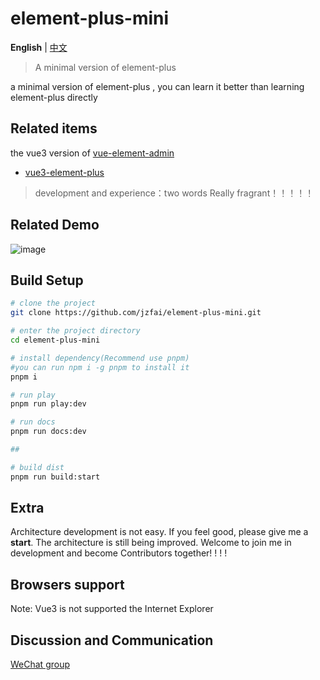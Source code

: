 # element-plus-mini

**English** | [中文](./README-zh_CN.md)

> A minimal version of element-plus

a minimal version of  element-plus , you can learn it better than learning element-plus directly




## Related items

the vue3 version of  [vue-element-admin](https://github.com/PanJiaChen/vue-element-admin)
- [vue3-element-plus](https://github.com/jzfai/vue3-admin-plus.git)
> development and  experience：two words  Really fragrant！！！！！


## Related Demo
![image](https://user-images.githubusercontent.com/35098590/187025019-ecb35cf6-9545-43a7-862b-13f47f0a339d.png)



## Build Setup

```bash
# clone the project
git clone https://github.com/jzfai/element-plus-mini.git

# enter the project directory
cd element-plus-mini

# install dependency(Recommend use pnpm)
#you can run npm i -g pnpm to install it  
pnpm i

# run play 
pnpm run play:dev

# run docs 
pnpm run docs:dev

## 

# build dist
pnpm run build:start
```




## Extra

Architecture development is not easy. If you feel good, please give me a **start**. The architecture is still being improved. Welcome to join me in development and become Contributors together! ! ! !


## Browsers support

Note: Vue3 is not supported the Internet Explorer



## Discussion and Communication
[WeChat group](https://github.jzfai.top/file/images/wx-groud.png)



